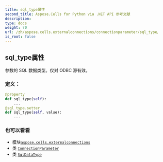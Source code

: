 ```yaml
---
title: sql_type属性
second_title: Aspose.Cells for Python via .NET API 参考文献
description:
type: docs
weight: 70
url: /zh/aspose.cells.externalconnections/connectionparameter/sql_type/
is_root: false
---
```

## sql_type属性

参数的 SQL 数据类型。仅对 ODBC 源有效。
### 定义：
```python
@property
def sql_type(self):
    ...
@sql_type.setter
def sql_type(self, value):
    ...
```

### 也可以看看
* 模块[`aspose.cells.externalconnections`](../../)
* 类 [`ConnectionParameter`](/cells/python-net/zh/aspose.cells.externalconnections/connectionparameter)
* 类 [`SqlDataType`](/cells/python-net/zh/aspose.cells.externalconnections/sqldatatype)
